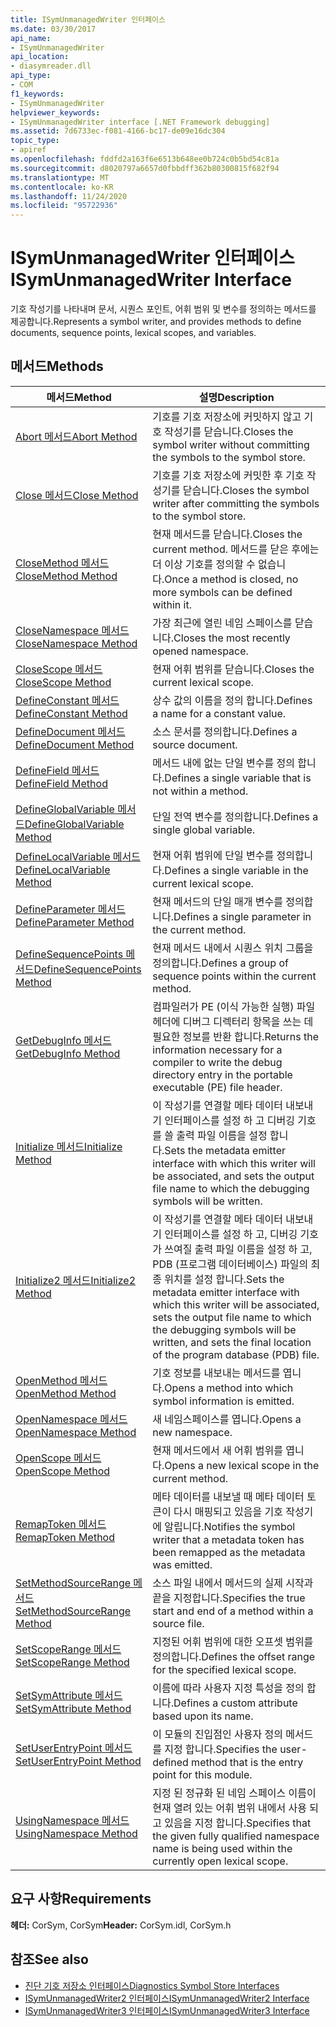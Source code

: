 ```yaml
---
title: ISymUnmanagedWriter 인터페이스
ms.date: 03/30/2017
api_name:
- ISymUnmanagedWriter
api_location:
- diasymreader.dll
api_type:
- COM
f1_keywords:
- ISymUnmanagedWriter
helpviewer_keywords:
- ISymUnmanagedWriter interface [.NET Framework debugging]
ms.assetid: 7d6733ec-f081-4166-bc17-de09e16dc304
topic_type:
- apiref
ms.openlocfilehash: fddfd2a163f6e6513b648ee0b724c0b5bd54c81a
ms.sourcegitcommit: d8020797a6657d0fbbdff362b80300815f682f94
ms.translationtype: MT
ms.contentlocale: ko-KR
ms.lasthandoff: 11/24/2020
ms.locfileid: "95722936"
---
```

# <a name="isymunmanagedwriter-interface"></a><span data-ttu-id="a0800-102">ISymUnmanagedWriter 인터페이스</span><span class="sxs-lookup"><span data-stu-id="a0800-102">ISymUnmanagedWriter Interface</span></span>

<span data-ttu-id="a0800-103">기호 작성기를 나타내며 문서, 시퀀스 포인트, 어휘 범위 및 변수를 정의하는 메서드를 제공합니다.</span><span class="sxs-lookup"><span data-stu-id="a0800-103">Represents a symbol writer, and provides methods to define documents, sequence points, lexical scopes, and variables.</span></span>  
  
## <a name="methods"></a><span data-ttu-id="a0800-104">메서드</span><span class="sxs-lookup"><span data-stu-id="a0800-104">Methods</span></span>  
  
|<span data-ttu-id="a0800-105">메서드</span><span class="sxs-lookup"><span data-stu-id="a0800-105">Method</span></span>|<span data-ttu-id="a0800-106">설명</span><span class="sxs-lookup"><span data-stu-id="a0800-106">Description</span></span>|  
|------------|-----------------|  
|[<span data-ttu-id="a0800-107">Abort 메서드</span><span class="sxs-lookup"><span data-stu-id="a0800-107">Abort Method</span></span>](isymunmanagedwriter-abort-method.md)|<span data-ttu-id="a0800-108">기호를 기호 저장소에 커밋하지 않고 기호 작성기를 닫습니다.</span><span class="sxs-lookup"><span data-stu-id="a0800-108">Closes the symbol writer without committing the symbols to the symbol store.</span></span>|  
|[<span data-ttu-id="a0800-109">Close 메서드</span><span class="sxs-lookup"><span data-stu-id="a0800-109">Close Method</span></span>](isymunmanagedwriter-close-method.md)|<span data-ttu-id="a0800-110">기호를 기호 저장소에 커밋한 후 기호 작성기를 닫습니다.</span><span class="sxs-lookup"><span data-stu-id="a0800-110">Closes the symbol writer after committing the symbols to the symbol store.</span></span>|  
|[<span data-ttu-id="a0800-111">CloseMethod 메서드</span><span class="sxs-lookup"><span data-stu-id="a0800-111">CloseMethod Method</span></span>](isymunmanagedwriter-closemethod-method.md)|<span data-ttu-id="a0800-112">현재 메서드를 닫습니다.</span><span class="sxs-lookup"><span data-stu-id="a0800-112">Closes the current method.</span></span> <span data-ttu-id="a0800-113">메서드를 닫은 후에는 더 이상 기호를 정의할 수 없습니다.</span><span class="sxs-lookup"><span data-stu-id="a0800-113">Once a method is closed, no more symbols can be defined within it.</span></span>|  
|[<span data-ttu-id="a0800-114">CloseNamespace 메서드</span><span class="sxs-lookup"><span data-stu-id="a0800-114">CloseNamespace Method</span></span>](isymunmanagedwriter-closenamespace-method.md)|<span data-ttu-id="a0800-115">가장 최근에 열린 네임 스페이스를 닫습니다.</span><span class="sxs-lookup"><span data-stu-id="a0800-115">Closes the most recently opened namespace.</span></span>|  
|[<span data-ttu-id="a0800-116">CloseScope 메서드</span><span class="sxs-lookup"><span data-stu-id="a0800-116">CloseScope Method</span></span>](isymunmanagedwriter-closescope-method.md)|<span data-ttu-id="a0800-117">현재 어휘 범위를 닫습니다.</span><span class="sxs-lookup"><span data-stu-id="a0800-117">Closes the current lexical scope.</span></span>|  
|[<span data-ttu-id="a0800-118">DefineConstant 메서드</span><span class="sxs-lookup"><span data-stu-id="a0800-118">DefineConstant Method</span></span>](isymunmanagedwriter-defineconstant-method.md)|<span data-ttu-id="a0800-119">상수 값의 이름을 정의 합니다.</span><span class="sxs-lookup"><span data-stu-id="a0800-119">Defines a name for a constant value.</span></span>|  
|[<span data-ttu-id="a0800-120">DefineDocument 메서드</span><span class="sxs-lookup"><span data-stu-id="a0800-120">DefineDocument Method</span></span>](isymunmanagedwriter-definedocument-method.md)|<span data-ttu-id="a0800-121">소스 문서를 정의합니다.</span><span class="sxs-lookup"><span data-stu-id="a0800-121">Defines a source document.</span></span>|  
|[<span data-ttu-id="a0800-122">DefineField 메서드</span><span class="sxs-lookup"><span data-stu-id="a0800-122">DefineField Method</span></span>](isymunmanagedwriter-definefield-method.md)|<span data-ttu-id="a0800-123">메서드 내에 없는 단일 변수를 정의 합니다.</span><span class="sxs-lookup"><span data-stu-id="a0800-123">Defines a single variable that is not within a method.</span></span>|  
|[<span data-ttu-id="a0800-124">DefineGlobalVariable 메서드</span><span class="sxs-lookup"><span data-stu-id="a0800-124">DefineGlobalVariable Method</span></span>](isymunmanagedwriter-defineglobalvariable-method.md)|<span data-ttu-id="a0800-125">단일 전역 변수를 정의합니다.</span><span class="sxs-lookup"><span data-stu-id="a0800-125">Defines a single global variable.</span></span>|  
|[<span data-ttu-id="a0800-126">DefineLocalVariable 메서드</span><span class="sxs-lookup"><span data-stu-id="a0800-126">DefineLocalVariable Method</span></span>](isymunmanagedwriter-definelocalvariable-method.md)|<span data-ttu-id="a0800-127">현재 어휘 범위에 단일 변수를 정의합니다.</span><span class="sxs-lookup"><span data-stu-id="a0800-127">Defines a single variable in the current lexical scope.</span></span>|  
|[<span data-ttu-id="a0800-128">DefineParameter 메서드</span><span class="sxs-lookup"><span data-stu-id="a0800-128">DefineParameter Method</span></span>](isymunmanagedwriter-defineparameter-method.md)|<span data-ttu-id="a0800-129">현재 메서드의 단일 매개 변수를 정의합니다.</span><span class="sxs-lookup"><span data-stu-id="a0800-129">Defines a single parameter in the current method.</span></span>|  
|[<span data-ttu-id="a0800-130">DefineSequencePoints 메서드</span><span class="sxs-lookup"><span data-stu-id="a0800-130">DefineSequencePoints Method</span></span>](isymunmanagedwriter-definesequencepoints-method.md)|<span data-ttu-id="a0800-131">현재 메서드 내에서 시퀀스 위치 그룹을 정의합니다.</span><span class="sxs-lookup"><span data-stu-id="a0800-131">Defines a group of sequence points within the current method.</span></span>|  
|[<span data-ttu-id="a0800-132">GetDebugInfo 메서드</span><span class="sxs-lookup"><span data-stu-id="a0800-132">GetDebugInfo Method</span></span>](isymunmanagedwriter-getdebuginfo-method.md)|<span data-ttu-id="a0800-133">컴파일러가 PE (이식 가능한 실행) 파일 헤더에 디버그 디렉터리 항목을 쓰는 데 필요한 정보를 반환 합니다.</span><span class="sxs-lookup"><span data-stu-id="a0800-133">Returns the information necessary for a compiler to write the debug directory entry in the portable executable (PE) file header.</span></span>|  
|[<span data-ttu-id="a0800-134">Initialize 메서드</span><span class="sxs-lookup"><span data-stu-id="a0800-134">Initialize Method</span></span>](isymunmanagedwriter-initialize-method.md)|<span data-ttu-id="a0800-135">이 작성기를 연결할 메타 데이터 내보내기 인터페이스를 설정 하 고 디버깅 기호를 쓸 출력 파일 이름을 설정 합니다.</span><span class="sxs-lookup"><span data-stu-id="a0800-135">Sets the metadata emitter interface with which this writer will be associated, and sets the output file name to which the debugging symbols will be written.</span></span>|  
|[<span data-ttu-id="a0800-136">Initialize2 메서드</span><span class="sxs-lookup"><span data-stu-id="a0800-136">Initialize2 Method</span></span>](isymunmanagedwriter-initialize2-method.md)|<span data-ttu-id="a0800-137">이 작성기를 연결할 메타 데이터 내보내기 인터페이스를 설정 하 고, 디버깅 기호가 쓰여질 출력 파일 이름을 설정 하 고, PDB (프로그램 데이터베이스) 파일의 최종 위치를 설정 합니다.</span><span class="sxs-lookup"><span data-stu-id="a0800-137">Sets the metadata emitter interface with which this writer will be associated, sets the output file name to which the debugging symbols will be written, and sets the final location of the program database (PDB) file.</span></span>|  
|[<span data-ttu-id="a0800-138">OpenMethod 메서드</span><span class="sxs-lookup"><span data-stu-id="a0800-138">OpenMethod Method</span></span>](isymunmanagedwriter-openmethod-method.md)|<span data-ttu-id="a0800-139">기호 정보를 내보내는 메서드를 엽니다.</span><span class="sxs-lookup"><span data-stu-id="a0800-139">Opens a method into which symbol information is emitted.</span></span>|  
|[<span data-ttu-id="a0800-140">OpenNamespace 메서드</span><span class="sxs-lookup"><span data-stu-id="a0800-140">OpenNamespace Method</span></span>](isymunmanagedwriter-opennamespace-method.md)|<span data-ttu-id="a0800-141">새 네임스페이스를 엽니다.</span><span class="sxs-lookup"><span data-stu-id="a0800-141">Opens a new namespace.</span></span>|  
|[<span data-ttu-id="a0800-142">OpenScope 메서드</span><span class="sxs-lookup"><span data-stu-id="a0800-142">OpenScope Method</span></span>](isymunmanagedwriter-openscope-method.md)|<span data-ttu-id="a0800-143">현재 메서드에서 새 어휘 범위를 엽니다.</span><span class="sxs-lookup"><span data-stu-id="a0800-143">Opens a new lexical scope in the current method.</span></span>|  
|[<span data-ttu-id="a0800-144">RemapToken 메서드</span><span class="sxs-lookup"><span data-stu-id="a0800-144">RemapToken Method</span></span>](isymunmanagedwriter-remaptoken-method.md)|<span data-ttu-id="a0800-145">메타 데이터를 내보낼 때 메타 데이터 토큰이 다시 매핑되고 있음을 기호 작성기에 알립니다.</span><span class="sxs-lookup"><span data-stu-id="a0800-145">Notifies the symbol writer that a metadata token has been remapped as the metadata was emitted.</span></span>|  
|[<span data-ttu-id="a0800-146">SetMethodSourceRange 메서드</span><span class="sxs-lookup"><span data-stu-id="a0800-146">SetMethodSourceRange Method</span></span>](isymunmanagedwriter-setmethodsourcerange-method.md)|<span data-ttu-id="a0800-147">소스 파일 내에서 메서드의 실제 시작과 끝을 지정합니다.</span><span class="sxs-lookup"><span data-stu-id="a0800-147">Specifies the true start and end of a method within a source file.</span></span>|  
|[<span data-ttu-id="a0800-148">SetScopeRange 메서드</span><span class="sxs-lookup"><span data-stu-id="a0800-148">SetScopeRange Method</span></span>](isymunmanagedwriter-setscoperange-method.md)|<span data-ttu-id="a0800-149">지정된 어휘 범위에 대한 오프셋 범위를 정의합니다.</span><span class="sxs-lookup"><span data-stu-id="a0800-149">Defines the offset range for the specified lexical scope.</span></span>|  
|[<span data-ttu-id="a0800-150">SetSymAttribute 메서드</span><span class="sxs-lookup"><span data-stu-id="a0800-150">SetSymAttribute Method</span></span>](isymunmanagedwriter-setsymattribute-method.md)|<span data-ttu-id="a0800-151">이름에 따라 사용자 지정 특성을 정의 합니다.</span><span class="sxs-lookup"><span data-stu-id="a0800-151">Defines a custom attribute based upon its name.</span></span>|  
|[<span data-ttu-id="a0800-152">SetUserEntryPoint 메서드</span><span class="sxs-lookup"><span data-stu-id="a0800-152">SetUserEntryPoint Method</span></span>](isymunmanagedwriter-setuserentrypoint-method.md)|<span data-ttu-id="a0800-153">이 모듈의 진입점인 사용자 정의 메서드를 지정 합니다.</span><span class="sxs-lookup"><span data-stu-id="a0800-153">Specifies the user-defined method that is the entry point for this module.</span></span>|  
|[<span data-ttu-id="a0800-154">UsingNamespace 메서드</span><span class="sxs-lookup"><span data-stu-id="a0800-154">UsingNamespace Method</span></span>](isymunmanagedwriter-usingnamespace-method.md)|<span data-ttu-id="a0800-155">지정 된 정규화 된 네임 스페이스 이름이 현재 열려 있는 어휘 범위 내에서 사용 되 고 있음을 지정 합니다.</span><span class="sxs-lookup"><span data-stu-id="a0800-155">Specifies that the given fully qualified namespace name is being used within the currently open lexical scope.</span></span>|  
  
## <a name="requirements"></a><span data-ttu-id="a0800-156">요구 사항</span><span class="sxs-lookup"><span data-stu-id="a0800-156">Requirements</span></span>  

 <span data-ttu-id="a0800-157">**헤더:** CorSym, CorSym</span><span class="sxs-lookup"><span data-stu-id="a0800-157">**Header:** CorSym.idl, CorSym.h</span></span>  
  
## <a name="see-also"></a><span data-ttu-id="a0800-158">참조</span><span class="sxs-lookup"><span data-stu-id="a0800-158">See also</span></span>

- [<span data-ttu-id="a0800-159">진단 기호 저장소 인터페이스</span><span class="sxs-lookup"><span data-stu-id="a0800-159">Diagnostics Symbol Store Interfaces</span></span>](diagnostics-symbol-store-interfaces.md)
- [<span data-ttu-id="a0800-160">ISymUnmanagedWriter2 인터페이스</span><span class="sxs-lookup"><span data-stu-id="a0800-160">ISymUnmanagedWriter2 Interface</span></span>](isymunmanagedwriter2-interface.md)
- [<span data-ttu-id="a0800-161">ISymUnmanagedWriter3 인터페이스</span><span class="sxs-lookup"><span data-stu-id="a0800-161">ISymUnmanagedWriter3 Interface</span></span>](isymunmanagedwriter3-interface.md)

